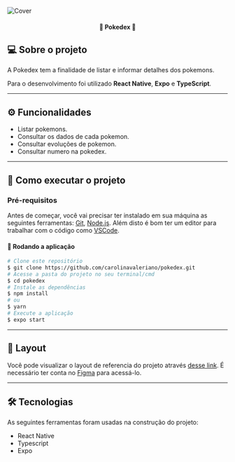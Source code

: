 ![Cover](https://github.com/user-attachments/assets/3e3b6e83-0c56-461d-aca3-66cc632e81d4)

<h4 align="center">
	🏁  Pokedex 🏁
</h4>

## 💻 Sobre o projeto


A Pokedex tem a finalidade de listar e informar detalhes dos pokemons.

Para o desenvolvimento foi utilizado **React Native**, **Expo** e **TypeScript**.

---

## ⚙️ Funcionalidades

- Listar pokemons.
- Consultar os dados de cada pokemon.
- Consultar evoluções de pokemon.
- Consultar numero na pokedex.

---

## 🚀 Como executar o projeto

### Pré-requisitos

Antes de começar, você vai precisar ter instalado em sua máquina as seguintes ferramentas:
[Git](https://git-scm.com), [Node.js](https://nodejs.org/en/).
Além disto é bom ter um editor para trabalhar com o código como [VSCode](https://code.visualstudio.com/).

#### 🧭 Rodando a aplicação

```bash
# Clone este repositório
$ git clone https://github.com/carolinavaleriano/pokedex.git
# Acesse a pasta do projeto no seu terminal/cmd
$ cd pokedex
# Instale as dependências
$ npm install
# ou
$ yarn
# Execute a aplicação
$ expo start
```

---

## 🔖 Layout

Você pode visualizar o layout de referencia do projeto através [desse link](<https://www.figma.com/file/ovbsla2hdcPQIuoJSRzKGd/Pok%C3%A9dex-(Copy)?node-id=326%3A64>). É necessário ter conta no [Figma](http://figma.com/) para acessá-lo.

---

## 🛠 Tecnologias

As seguintes ferramentas foram usadas na construção do projeto:

- React Native
- Typescript
- Expo

</p>
